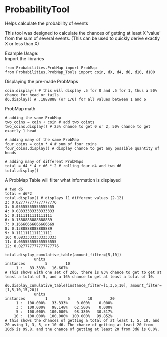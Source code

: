 # ProbabilityTool
Helps calculate the probability of events

This tool was designed to calculate the chances of getting at least X 'value' from the sum of several events. (This can be used to quickly derive exactly X or less than X)

Example Usage:\
Import the libraries
```
from Probabilities.ProbMap import ProbMap
from Probabilities.ProbMap_Tools import coin, dX, d4, d6, d10, d100
```
Displaying the pre-made ProbMaps
```
coin.display() # this will display .5 for 0 and .5 for 1, thus a 50% chance for head or tails
d6.display() # .1888888 (or 1/6) for all values between 1 and 6
```
ProbMap math
```
# adding the same ProbMap
two_coins = coin + coin # add two coints
two_coins.display() # 25% chance to get 0 or 2, 50% chance to get exactly 1 head

# adding many of the same ProbMap
four_coins = coin * 4 # sum of four coins
four_coins.display() # display chance to get any possible quantity of heads

# adding many of different ProbMaps
total = d4 * 4 + d6 * 2 # rolling four d4 and two d6
total.display()
```
A ProbMap Table will filter what information is displayed
```
# two d6
total = d6*2
total.display() # displays 11 different values (2-12)
2: 0.027777777777777776
3: 0.05555555555555555
4: 0.08333333333333333
5: 0.1111111111111111
6: 0.1388888888888889
7: 0.16666666666666669
8: 0.1388888888888889
9: 0.1111111111111111
10: 0.08333333333333333
11: 0.05555555555555555
12: 0.027777777777777776

total.display_cumulative_table(amount_filter=[5,10])
             units
instances         5        10
     1 :   83.333%   16.667%
# This shows with one set of 2d6, there is 83% chance to get to get at least a total of 5, and a 16% chance to get at least a total of 10.

d6.display_cumulative_table(instance_filter=[1,3,5,10], amount_filter=[1,5,10,15,20])
             units
instances         1         5        10        20
     1 :  100.000%   33.333%    0.000%    0.000%
     3 :  100.000%   98.148%   62.500%    0.000%
     5 :  100.000%  100.000%   98.380%   30.517%
    10 :  100.000%  100.000%  100.000%   99.852%
# this shows the chances of getting a total of at least 1, 5, 10, and 20 using 1, 3, 5, or 10 d6. The chance of getting at least 20 from 10d6 is 99.8, and the chance of getting at least 20 from 3d6 is 0.0%. 
```



